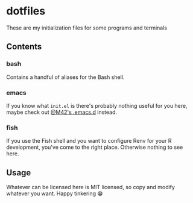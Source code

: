 # dotfiles
These are my initialization files for some programs and terminals

## Contents

### bash

Contains a handful of aliases for the Bash shell.

### emacs

If you know what `init.el` is there's probably nothing useful for you here, maybe check out [@M42's .emacs.d](https://github.com/M42/.emacs.d) instead.

### fish

If you use the Fish shell and you want to configure Renv for your R development, you've come to the right place. Otherwise nothing to see here.

## Usage

Whatever can be licensed here is MIT licensed, so copy and modify whatever you want. Happy tinkering :grin:

